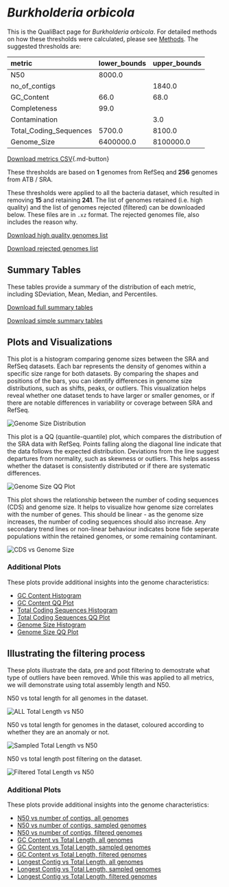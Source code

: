 # *Burkholderia orbicola*

This is the QualiBact page for *Burkholderia orbicola*. For detailed methods on how these thresholds were calculated, please see [Methods](../../methods.md).
The suggested thresholds are: 

| metric                 | lower_bounds   | upper_bounds   |
|:-----------------------|:---------------|:---------------|
| N50                    | 8000.0         |                |
| no_of_contigs          |                | 1840.0         |
| GC_Content             | 66.0           | 68.0           |
| Completeness           | 99.0           |                |
| Contamination          |                | 3.0            |
| Total_Coding_Sequences | 5700.0         | 8100.0         |
| Genome_Size            | 6400000.0      | 8100000.0      |

[Download metrics CSV](Burkholderia_orbicola_metrics.csv){.md-button}


These thresholds are based on **1** genomes from RefSeq and **256** genomes from ATB / SRA.

These thresholds were applied to all the bacteria dataset, which resulted in removing **15** and retaining **241**.
The list of genomes retained (i.e. high quality) and the list of genomes rejected (filtered) can be downloaded below. These files are in `.xz` format. The rejected genomes file, also includes the reason why.

[Download high quality genomes list](Burkholderia_orbicola_high_quality_genomes.csv.xz)


[Download rejected genomes list](Burkholderia_orbicola_filtered_out_genomes.csv.xz)



## Summary Tables
These tables provide a summary of the distribution of each metric, including SDeviation, Mean, Median, and Percentiles.

[Download full summary tables](summary.csv)

[Download simple summary tables](selected_summary.csv)

## Plots and Visualizations

This plot is a histogram comparing genome sizes between the SRA and RefSeq datasets. Each bar represents the density of genomes within a specific size range for both datasets. By comparing the shapes and positions of the bars, you can identify differences in genome size distributions, such as shifts, peaks, or outliers. This visualization helps reveal whether one dataset tends to have larger or smaller genomes, or if there are notable differences in variability or coverage between SRA and RefSeq.

![Genome Size Distribution](Genome_Size_refseq_histogram_kde.png)

This plot is a QQ (quantile-quantile) plot, which compares the distribution of the SRA data with RefSeq. Points falling along the diagonal line indicate that the data follows the expected distribution. Deviations from the line suggest departures from normality, such as skewness or outliers. This helps assess whether the dataset is consistently distributed or if there are systematic differences.

![Genome Size QQ Plot](Genome_Size_refseq_qqplot.png)

This plot shows the relationship between the number of coding sequences (CDS) and genome size. It helps to visualize how genome size correlates with the number of genes. This should be linear - as the genome size increases, the number of coding sequences should also increase. Any secondary trend lines or non-linear behaviour indicates bone fide seperate populations within the retained genomes, or some remaining contaminant. 

![CDS vs Genome Size](Burkholderia_orbicola_CDS_vs_Genome_Size.png)

### Additional Plots

These plots provide additional insights into the genome characteristics:

- [GC Content Histogram](GC_Content_refseq_histogram_kde.png)
- [GC Content QQ Plot](GC_Content_refseq_qqplot.png)
- [Total Coding Sequences Histogram](Total_Coding_Sequences_refseq_histogram_kde.png)
- [Total Coding Sequences QQ Plot](Total_Coding_Sequences_refseq_qqplot.png)
- [Genome Size Histogram](Genome_Size_refseq_histogram_kde.png)
- [Genome Size QQ Plot](Genome_Size_refseq_qqplot.png)
## Illustrating the filtering process
These plots illustrate the data, pre and post filtering to demostrate what type of outliers have been removed. While this was applied to all metrics, we will demonstrate using total assembly length and N50.

N50 vs total length for all genomes in the dataset.

![ALL Total Length vs N50](Burkholderia_orbicola_all_total_length_N50.png)

N50 vs total length for genomes in the dataset, coloured according to whether they are an anomaly or not.

![Sampled Total Length vs N50](Burkholderia_orbicola_sample_total_length_N50.png)

N50 vs total length post filtering on the dataset.

![Filtered Total Length vs N50](Burkholderia_orbicola_filt_total_length_N50.png)

### Additional Plots

These plots provide additional insights into the genome characteristics:

- [N50 vs number of contigs, all genomes](Burkholderia_orbicola_all_N50_number.png)
- [N50 vs number of contigs, sampled genomes](Burkholderia_orbicola_sample_N50_number.png)
- [N50 vs number of contigs, filtered genomes](Burkholderia_orbicola_filt_N50_number.png)
- [GC Content vs Total Length, all genomes](Burkholderia_orbicola_all_total_length_GC_Content.png)
- [GC Content vs Total Length, sampled genomes](Burkholderia_orbicola_sample_total_length_GC_Content.png)
- [GC Content vs Total Length, filtered genomes](Burkholderia_orbicola_filt_total_length_GC_Content.png)
- [Longest Contig vs Total Length, all genomes](Burkholderia_orbicola_all_total_length_longest.png)
- [Longest Contig vs Total Length, sampled genomes](Burkholderia_orbicola_sample_total_length_longest.png)
- [Longest Contig vs Total Length, filtered genomes](Burkholderia_orbicola_filt_total_length_longest.png)

